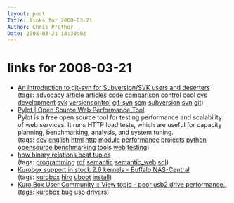 ```yaml
---
layout: post
Title: links for 2008-03-21  
Author: Chris Prather
Date: 2008-03-21 18:30:02
---
```


# links for 2008-03-21
<ul class="delicious">
	<li>
		<div class="delicious-link"><a href="http://utsl.gen.nz/talks/git-svn/intro.html">An introduction to git-svn for Subversion/SVK users and deserters</a></div>
		<div class="delicious-tags">(tags: <a href="http://del.icio.us/perigrin/advocacy">advocacy</a> <a href="http://del.icio.us/perigrin/article">article</a> <a href="http://del.icio.us/perigrin/articles">articles</a> <a href="http://del.icio.us/perigrin/code">code</a> <a href="http://del.icio.us/perigrin/comparison">comparison</a> <a href="http://del.icio.us/perigrin/control">control</a> <a href="http://del.icio.us/perigrin/cool">cool</a> <a href="http://del.icio.us/perigrin/cvs">cvs</a> <a href="http://del.icio.us/perigrin/development">development</a> <a href="http://del.icio.us/perigrin/svk">svk</a> <a href="http://del.icio.us/perigrin/versioncontrol">versioncontrol</a> <a href="http://del.icio.us/perigrin/git-svn">git-svn</a> <a href="http://del.icio.us/perigrin/scm">scm</a> <a href="http://del.icio.us/perigrin/subversion">subversion</a> <a href="http://del.icio.us/perigrin/svn">svn</a> <a href="http://del.icio.us/perigrin/git">git</a>)</div>
	</li>
	<li>
		<div class="delicious-link"><a href="http://www.pylot.org/">Pylot | Open Source Web Performance Tool</a></div>
		<div class="delicious-extended">Pylot is a free open source tool for testing performance and scalability of web services. It runs HTTP load tests, which are useful for capacity planning, benchmarking, analysis, and system tuning.</div>
		<div class="delicious-tags">(tags: <a href="http://del.icio.us/perigrin/dev">dev</a> <a href="http://del.icio.us/perigrin/english">english</a> <a href="http://del.icio.us/perigrin/html">html</a> <a href="http://del.icio.us/perigrin/http">http</a> <a href="http://del.icio.us/perigrin/module">module</a> <a href="http://del.icio.us/perigrin/performance">performance</a> <a href="http://del.icio.us/perigrin/projects">projects</a> <a href="http://del.icio.us/perigrin/python">python</a> <a href="http://del.icio.us/perigrin/opensource">opensource</a> <a href="http://del.icio.us/perigrin/benchmarking">benchmarking</a> <a href="http://del.icio.us/perigrin/tools">tools</a> <a href="http://del.icio.us/perigrin/web">web</a> <a href="http://del.icio.us/perigrin/testing">testing</a>)</div>
	</li>
	<li>
		<div class="delicious-link"><a href="http://blogs.sun.com/bblfish/entry/why_binary_relations_beat_tuples">how binary relations beat tuples</a></div>
		<div class="delicious-tags">(tags: <a href="http://del.icio.us/perigrin/programming">programming</a> <a href="http://del.icio.us/perigrin/rdf">rdf</a> <a href="http://del.icio.us/perigrin/semantic">semantic</a> <a href="http://del.icio.us/perigrin/semantic_web">semantic_web</a> <a href="http://del.icio.us/perigrin/sql">sql</a>)</div>
	</li>
	<li>
		<div class="delicious-link"><a href="http://buffalo.nas-central.org/index.php/Kurobox_support_in_stock_2.6_kernels">Kurobox support in stock 2.6 kernels - Buffalo NAS-Central</a></div>
		<div class="delicious-tags">(tags: <a href="http://del.icio.us/perigrin/kurobox">kurobox</a> <a href="http://del.icio.us/perigrin/hiro">hiro</a> <a href="http://del.icio.us/perigrin/uboot">uboot</a> <a href="http://del.icio.us/perigrin/install">install</a>)</div>
	</li>
	<li>
		<div class="delicious-link"><a href="http://kurobox.com/forums/viewtopic.php?p=1912&sid=8ae63bf450b5499151896016888f3bba">Kuro Box User Community :: View topic - poor usb2 drive performance..</a></div>
		<div class="delicious-tags">(tags: <a href="http://del.icio.us/perigrin/kurobox">kurobox</a> <a href="http://del.icio.us/perigrin/bug">bug</a> <a href="http://del.icio.us/perigrin/usb">usb</a> <a href="http://del.icio.us/perigrin/drivers">drivers</a>)</div>
	</li>
</ul>

